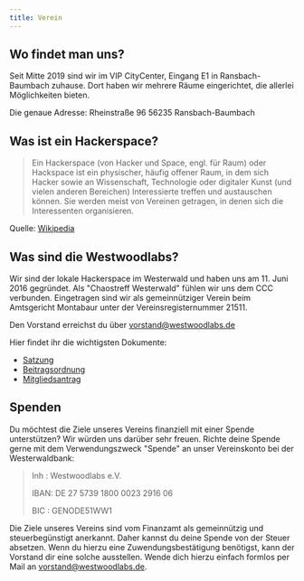 ```yaml
---
title: Verein
---
```


## Wo findet man uns?
Seit Mitte 2019 sind wir im VIP CityCenter, Eingang E1 in Ransbach-Baumbach zuhause. Dort haben wir mehrere Räume eingerichtet, die allerlei Möglichkeiten bieten. 

Die genaue Adresse:
Rheinstraße 96
56235 Ransbach-Baumbach 

## Was ist ein Hackerspace?
 > Ein Hackerspace (von Hacker und Space, engl. für Raum) oder Hackspace ist ein physischer, häufig offener Raum, in dem sich Hacker sowie an Wissenschaft, Technologie oder digitaler Kunst (und vielen anderen Bereichen) Interessierte treffen und austauschen können. Sie werden meist von Vereinen getragen, in denen sich die Interessenten organisieren.

Quelle: [Wikipedia](https://de.wikipedia.org/wiki/Hackerspace)

## Was sind die Westwoodlabs?
Wir sind der lokale Hackerspace im Westerwald und haben uns am 11. Juni 2016 gegründet. Als "Chaostreff Westerwald" fühlen wir uns dem CCC verbunden. Eingetragen sind wir als gemeinnütziger Verein beim Amtsgericht Montabaur unter der Vereinsregisternummer 21511.

Den Vorstand erreichst du über <a href="mailto:vorstand@westwoodlabs.de">vorstand@westwoodlabs.de</a>

Hier findet ihr die wichtigsten Dokumente:

* [Satzung](../dateien/Satzung_Westwoodlabs.pdf)
* [Beitragsordnung](https://wiki.westwoodlabs.de/Beitragsordnung)
* [Mitgliedsantrag](../dateien/Mitgliedsantrag.pdf)
 

## Spenden
Du möchtest die Ziele unseres Vereins finanziell mit einer Spende unterstützen?
Wir würden uns darüber sehr freuen. Richte deine Spende gerne mit dem Verwendungszweck "Spende" an unser Vereinskonto bei der Westerwaldbank:

> Inh : Westwoodlabs e.V.
>
> IBAN: DE 27 5739 1800 0023 2916 06
>
> BIC : GENODE51WW1

Die Ziele unseres Vereins sind vom Finanzamt als gemeinnützig und steuerbegünstigt anerkannt. 
Daher kannst du deine Spende von der Steuer absetzen. Wenn du hierzu eine Zuwendungsbestätigung 
benötigst, kann der Vorstand dir eine solche ausstellen. Wende dich hierzu einfach formlos per Mail an <a href="mailto:vorstand@westwoodlabs.de">vorstand@westwoodlabs.de</a>.